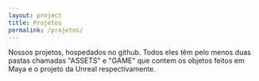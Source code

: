 ```yaml
---
layout: project
title: Projetos
permalink: /projetos/
---
```


Nossos projetos, hospedados no github. Todos eles têm pelo menos duas pastas chamadas "ASSETS" e "GAME" que contem os objetos feitos em Maya e o projeto da Unreal respectivamente.